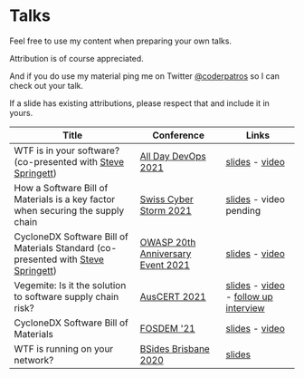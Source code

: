 # Talks

Feel free to use my content when preparing your own talks.

Attribution is of course appreciated.

And if you do use my material ping me on Twitter [@coderpatros](https://twitter.com/coderpatros) so I can check out your talk.

If a slide has existing attributions, please respect that and include it in yours.

Title | Conference | Links
--- | --- | ---
WTF is in your software? (co-presented with [Steve Springett](https://github.com/stevespringett)) | [All Day DevOps 2021](https://www.alldaydevops.com/) | [slides](All%20Day%20DevOps%202021%20-%20WTF%20is%20in%20your%20software.pdf) - [video](https://play.vidyard.com/nW76zidmn61HaN95uxAaTN?)
How a Software Bill of Materials is a key factor when securing the supply chain | [Swiss Cyber Storm 2021](https://www.swisscyberstorm.com/) | [slides](Swiss%20Cyber%20Storm%202021%20How%20a%20Software%20Bill%20of%20Materials%20is%20a%20key%20factor%20when%20securing%20the%20supply%20chain.pdf) - video pending
CycloneDX Software Bill of Materials Standard (co-presented with [Steve Springett](https://github.com/stevespringett)) | [OWASP 20th Anniversary Event 2021](https://owasp.org/) | [slides](OWASP%2020th%20Anniversary%20-%20CycloneDX%20Software%20Bill%20of%20Materials%20Standard.pdf) - [video](https://youtu.be/BFLHqO-2Kpo?t=6608)
Vegemite: Is it the solution to software supply chain risk? | [AusCERT 2021](https://conference.auscert.org.au/) | [slides](AusCERT%202021%20Vegemite%20-%20Is%20it%20the%20solution%20to%20software%20supply%20chain%20risk.pdf) - [video](https://youtu.be/6rPn_wziuG4?t=155) - [follow up interview](https://www.databreachtoday.com/supply-chain-role-software-bills-materials-a-16723)
CycloneDX Software Bill of Materials | [FOSDEM '21](https://fosdem.org/) | [slides](FOSDEM%202021%20CycloneDX%20Software%20Bill%20of%20Materials.pdf) - [video](https://video.fosdem.org/2021/D.composition/sca_cyclone_sbom.mp4)
WTF is running on your network? | [BSides Brisbane 2020](https://bsidesbrisbane.com/) | [slides](BSides%20Brisbane%202020%20-%20WTF%20is%20running%20on%20your%20network.pdf)
